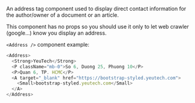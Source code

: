 An address tag component used to display direct contact information for the author/owner of a document or an article.

This component has no props so you should use it only to let web crawler (google...) know you display an address.

`<Address />` component example:

```js
<Address>
  <Strong>YeuTech</Strong>
  <P className="mb-0">So 6, Duong 25, Phuong 10</P>
  <P>Quan 6, TP. HCMC</P>
  <A target="_blank" href="https://bootstrap-styled.yeutech.com">
    <Small>bootstrap-styled.yeutech.com</Small>
  </A>
</Address>
```
